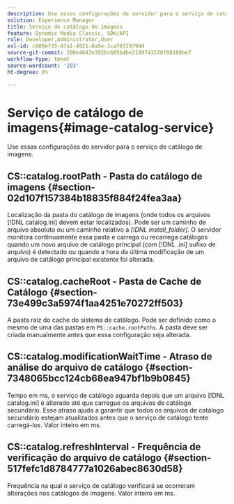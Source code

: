 ```yaml
---
description: Use essas configurações do servidor para o serviço de catálogo de imagens.
solution: Experience Manager
title: Serviço de catálogo de imagens
feature: Dynamic Media Classic, SDK/API
role: Developer,Administrator,User
exl-id: c089ef35-47a1-4921-8a5e-1ca78f29794d
source-git-commit: 206e4643e3926cb85b4be2189743578f88180be7
workflow-type: tm+mt
source-wordcount: '203'
ht-degree: 0%

---
```


# Serviço de catálogo de imagens{#image-catalog-service}

Use essas configurações do servidor para o serviço de catálogo de imagens.

## CS::catalog.rootPath - Pasta do catálogo de imagens {#section-02d107f157384b18835f884f24fea3aa}

Localização da pasta do catálogo de imagens (onde todos os arquivos [!DNL catalog.ini] devem estar localizados). Pode ser um caminho de arquivo absoluto ou um caminho relativo a *[!DNL install_folder]*. O servidor monitora continuamente essa pasta e carrega ou recarrega catálogos quando um novo arquivo de catálogo principal (com [!DNL .ini] sufixo de arquivo) é detectado ou quando a hora da última modificação de um arquivo de catálogo principal existente foi alterada.

## CS::catalog.cacheRoot - Pasta de Cache de Catálogo {#section-73e499c3a5974f1aa4251e70272ff503}

A pasta raiz do cache do sistema de catálogo. Pode ser definido como o mesmo de uma das pastas em `PS::cache.rootPaths`. A pasta deve ser criada manualmente antes que essa configuração seja alterada.

## CS::catalog.modificationWaitTime - Atraso de análise do arquivo de catálogo {#section-7348065bcc124cb68ea947bf1b9b0845}

Tempo em ms, o serviço de catálogo aguarda depois que um arquivo [!DNL catalog.ini] é alterado até que carregue os arquivos de catálogo secundário. Esse atraso ajuda a garantir que todos os arquivos de catálogo secundário estejam atualizados antes que o serviço de catálogo tente carregá-los. Valor inteiro em ms.

## CS::catalog.refreshInterval - Frequência de verificação do arquivo de catálogo {#section-517fefc1d8784777a1026abec8630d58}

Frequência na qual o serviço de catálogo verificará se ocorreram alterações nos catálogos de imagens. Valor inteiro em ms.
